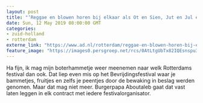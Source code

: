 ```yaml
---
layout: post
title: "‘Reggae en blowen horen bij elkaar als Ot en Sien, Jut en Jul en als Abou en Taleb’"
date: Sun, 12 May 2019 08:00:00 GMT
categories: 
- zuid-holland 
- rotterdam 
externe_link: "https://www.ad.nl/rotterdam/reggae-en-blowen-horen-bij-elkaar-als-ot-en-sien-jut-en-jul-en-als-abou-en-taleb~a563205f/"
feature_image: "https://images0.persgroep.net/rcs/0AtLtgUbTx82IQEsnspu3UJF2FQ/diocontent/65903084/_fitwidth/400/?appId=21791a8992982cd8da851550a453bd7f&quality=0.7"
---
```


Ha fijn, ik mag mijn boterhammetje weer meenemen naar welk Rotterdams festival dan ook. Dat liep even mis op het Bevrijdingsfestival waar je bammetjes, fruitjes en zelfs je peentjes door de bewaking in beslag werden genomen. Maar dat mag niet meer. Burgerpapa Aboutaleb gaat dat vast laten leggen in elk contract met iedere festivalorganisator.
